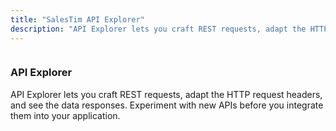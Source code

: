 ```yaml
---
title: "SalesTim API Explorer"
description: "API Explorer lets you craft REST requests, adapt the HTTP request headers, and see the data responses."
---
```


<div class="uk-card uk-card-default uk-grid-collapse uk-child-width-1-2@s uk-margin" uk-grid>
  <div class="uk-card-media-left uk-cover-container">
    <img src="/img/headers/start.jpg" alt="" uk-cover>
    <canvas width="300" height="200"></canvas>
  </div>
  <div>
    <div class="uk-card-body">
      <h3>API Explorer</h3>
      <p>
      API Explorer lets you craft REST requests, adapt the HTTP request headers, and see the data responses. Experiment with new APIs before you integrate them into your application.
      </p>
    </div>
  </div>
</div>

<Authentication />

<SwaggerViewer openApiFileUrl="https://dist.salestim.com/api/v1.0/open-api/io.salestim.automation.api.definition.yaml"/>
